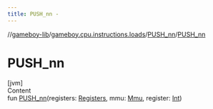 ```yaml
---
title: PUSH_nn -
---
```

//[gameboy-lib](../../index.md)/[gameboy.cpu.instructions.loads](../index.md)/[PUSH_nn](index.md)/[PUSH_nn](-p-u-s-h_nn.md)



# PUSH_nn  
[jvm]  
Content  
fun [PUSH_nn](-p-u-s-h_nn.md)(registers: [Registers](../../gameboy.cpu/-registers/index.md), mmu: [Mmu](../../gameboy.memory/-mmu/index.md), register: [Int](https://kotlinlang.org/api/latest/jvm/stdlib/kotlin/-int/index.html))  



